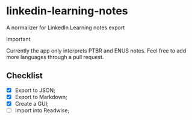 # linkedin-learning-notes

A normalizer for LinkedIn Learning notes export

> [!IMPORTANT]
>
> Currently the app only interprets PTBR and ENUS notes. Feel free to add more languages through a pull request.

## Checklist

- [x] Export to JSON;
- [x] Export to Markdown;
- [x] Create a GUI;
- [ ] Import into Readwise;
